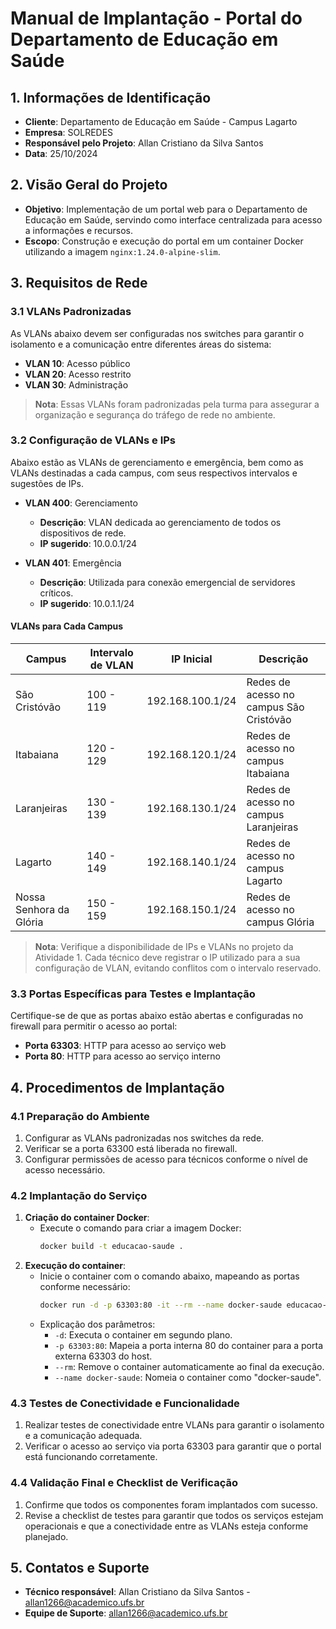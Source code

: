 # Manual de Implantação - Portal do Departamento de Educação em Saúde

## 1. Informações de Identificação

- **Cliente**: Departamento de Educação em Saúde - Campus Lagarto
- **Empresa**: SOLREDES
- **Responsável pelo Projeto**: Allan Cristiano da Silva Santos
- **Data**: 25/10/2024

## 2. Visão Geral do Projeto

- **Objetivo**: Implementação de um portal web para o Departamento de Educação em Saúde, servindo como interface centralizada para acesso a informações e recursos.
- **Escopo**: Construção e execução do portal em um container Docker utilizando a imagem `nginx:1.24.0-alpine-slim`.

## 3. Requisitos de Rede

### 3.1 VLANs Padronizadas

As VLANs abaixo devem ser configuradas nos switches para garantir o isolamento e a comunicação entre diferentes áreas do sistema:

- **VLAN 10**: Acesso público
- **VLAN 20**: Acesso restrito
- **VLAN 30**: Administração

> **Nota**: Essas VLANs foram padronizadas pela turma para assegurar a organização e segurança do tráfego de rede no ambiente.

### 3.2 Configuração de VLANs e IPs

Abaixo estão as VLANs de gerenciamento e emergência, bem como as VLANs destinadas a cada campus, com seus respectivos intervalos e sugestões de IPs.

- **VLAN 400**: Gerenciamento  
  - **Descrição**: VLAN dedicada ao gerenciamento de todos os dispositivos de rede.
  - **IP sugerido**: 10.0.0.1/24

- **VLAN 401**: Emergência  
  - **Descrição**: Utilizada para conexão emergencial de servidores críticos.
  - **IP sugerido**: 10.0.1.1/24

#### VLANs para Cada Campus

| Campus                 | Intervalo de VLAN | IP Inicial       | Descrição                                |
|------------------------|-------------------|------------------|------------------------------------------|
| São Cristóvão          | 100 - 119        | 192.168.100.1/24 | Redes de acesso no campus São Cristóvão  |
| Itabaiana              | 120 - 129        | 192.168.120.1/24 | Redes de acesso no campus Itabaiana      |
| Laranjeiras            | 130 - 139        | 192.168.130.1/24 | Redes de acesso no campus Laranjeiras    |
| Lagarto                | 140 - 149        | 192.168.140.1/24 | Redes de acesso no campus Lagarto        |
| Nossa Senhora da Glória| 150 - 159        | 192.168.150.1/24 | Redes de acesso no campus Glória         |

> **Nota**: Verifique a disponibilidade de IPs e VLANs no projeto da Atividade 1. Cada técnico deve registrar o IP utilizado para a sua configuração de VLAN, evitando conflitos com o intervalo reservado.

### 3.3 Portas Específicas para Testes e Implantação

Certifique-se de que as portas abaixo estão abertas e configuradas no firewall para permitir o acesso ao portal:

- **Porta 63303**: HTTP para acesso ao serviço web
- **Porta 80**: HTTP para acesso ao serviço interno

## 4. Procedimentos de Implantação

### 4.1 Preparação do Ambiente

1. Configurar as VLANs padronizadas nos switches da rede.
2. Verificar se a porta 63300 está liberada no firewall.
3. Configurar permissões de acesso para técnicos conforme o nível de acesso necessário.

### 4.2 Implantação do Serviço

1. **Criação do container Docker**:
   - Execute o comando para criar a imagem Docker:
     ```bash
     docker build -t educacao-saude .
     ```
2. **Execução do container**:
   - Inicie o container com o comando abaixo, mapeando as portas conforme necessário:
     ```bash
     docker run -d -p 63303:80 -it --rm --name docker-saude educacao-saude
     ```
   - Explicação dos parâmetros:
     - `-d`: Executa o container em segundo plano.
     - `-p 63303:80`: Mapeia a porta interna 80 do container para a porta externa 63303 do host.
     - `--rm`: Remove o container automaticamente ao final da execução.
     - `--name docker-saude`: Nomeia o container como "docker-saude".

### 4.3 Testes de Conectividade e Funcionalidade

1. Realizar testes de conectividade entre VLANs para garantir o isolamento e a comunicação adequada.
2. Verificar o acesso ao serviço via porta 63303 para garantir que o portal está funcionando corretamente.

### 4.4 Validação Final e Checklist de Verificação

1. Confirme que todos os componentes foram implantados com sucesso.
2. Revise a checklist de testes para garantir que todos os serviços estejam operacionais e que a conectividade entre as VLANs esteja conforme planejado.

## 5. Contatos e Suporte

- **Técnico responsável**: Allan Cristiano da Silva Santos - allan1266@academico.ufs.br
- **Equipe de Suporte**: allan1266@academico.ufs.br
